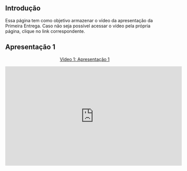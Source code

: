 ## Introdução

Essa página tem como objetivo armazenar o vídeo da apresentação da Primeira Entrega. Caso não seja possível acessar o vídeo pela própria página, clique no link correspondente.

## Apresentação 1

<div align="center">
<p style="text-align: center"><a href="https://youtu.be/StAxu6V-pvs?si=bhTU_5ZB98D4P6_M" target="blanket">Vídeo 1: Apresentação 1</a></p>
<iframe width="560" height="315" src="https://www.youtube.com/embed/StAxu6V-pvs?si=7_qAPHNt_GNTuucc" title="YouTube video player" frameborder="0" allow="accelerometer; autoplay; clipboard-write; encrypted-media; gyroscope; picture-in-picture; web-share" referrerpolicy="strict-origin-when-cross-origin" allowfullscreen></iframe>
